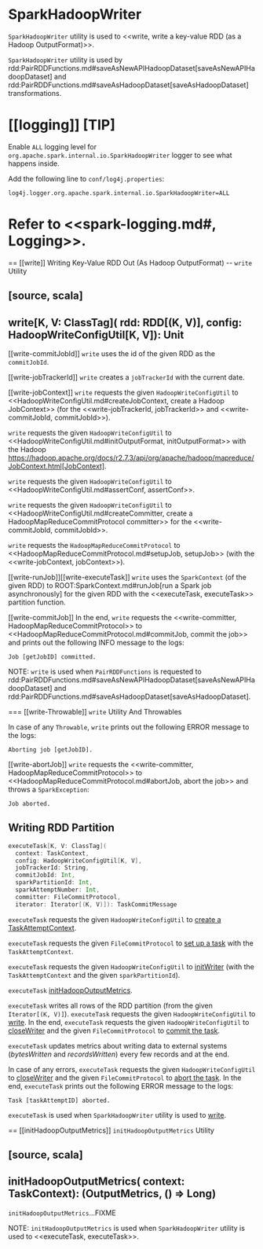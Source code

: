 # SparkHadoopWriter

`SparkHadoopWriter` utility is used to <<write, write a key-value RDD (as a Hadoop OutputFormat)>>.

`SparkHadoopWriter` utility is used by rdd:PairRDDFunctions.md#saveAsNewAPIHadoopDataset[saveAsNewAPIHadoopDataset] and rdd:PairRDDFunctions.md#saveAsHadoopDataset[saveAsHadoopDataset] transformations.

[[logging]]
[TIP]
====
Enable `ALL` logging level for `org.apache.spark.internal.io.SparkHadoopWriter` logger to see what happens inside.

Add the following line to `conf/log4j.properties`:

```
log4j.logger.org.apache.spark.internal.io.SparkHadoopWriter=ALL
```

Refer to <<spark-logging.md#, Logging>>.
====

== [[write]] Writing Key-Value RDD Out (As Hadoop OutputFormat) -- `write` Utility

[source, scala]
----
write[K, V: ClassTag](
  rdd: RDD[(K, V)],
  config: HadoopWriteConfigUtil[K, V]): Unit
----

[[write-commitJobId]]
`write` uses the id of the given RDD as the `commitJobId`.

[[write-jobTrackerId]]
`write` creates a `jobTrackerId` with the current date.

[[write-jobContext]]
`write` requests the given `HadoopWriteConfigUtil` to <<HadoopWriteConfigUtil.md#createJobContext, create a Hadoop JobContext>> (for the <<write-jobTrackerId, jobTrackerId>> and <<write-commitJobId, commitJobId>>).

`write` requests the given `HadoopWriteConfigUtil` to <<HadoopWriteConfigUtil.md#initOutputFormat, initOutputFormat>> with the Hadoop https://hadoop.apache.org/docs/r2.7.3/api/org/apache/hadoop/mapreduce/JobContext.html[JobContext].

`write` requests the given `HadoopWriteConfigUtil` to <<HadoopWriteConfigUtil.md#assertConf, assertConf>>.

`write` requests the given `HadoopWriteConfigUtil` to <<HadoopWriteConfigUtil.md#createCommitter, create a HadoopMapReduceCommitProtocol committer>> for the <<write-commitJobId, commitJobId>>.

`write` requests the `HadoopMapReduceCommitProtocol` to <<HadoopMapReduceCommitProtocol.md#setupJob, setupJob>> (with the <<write-jobContext, jobContext>>).

[[write-runJob]][[write-executeTask]]
`write` uses the `SparkContext` (of the given RDD) to ROOT:SparkContext.md#runJob[run a Spark job asynchronously] for the given RDD with the <<executeTask, executeTask>> partition function.

[[write-commitJob]]
In the end, `write` requests the <<write-committer, HadoopMapReduceCommitProtocol>> to <<HadoopMapReduceCommitProtocol.md#commitJob, commit the job>> and prints out the following INFO message to the logs:

```
Job [getJobID] committed.
```

NOTE: `write` is used when `PairRDDFunctions` is requested to rdd:PairRDDFunctions.md#saveAsNewAPIHadoopDataset[saveAsNewAPIHadoopDataset] and rdd:PairRDDFunctions.md#saveAsHadoopDataset[saveAsHadoopDataset].

=== [[write-Throwable]] `write` Utility And Throwables

In case of any `Throwable`, `write` prints out the following ERROR message to the logs:

```
Aborting job [getJobID].
```

[[write-abortJob]]
`write` requests the <<write-committer, HadoopMapReduceCommitProtocol>> to <<HadoopMapReduceCommitProtocol.md#abortJob, abort the job>> and throws a `SparkException`:

```text
Job aborted.
```

## <span id="executeTask"> Writing RDD Partition

```scala
executeTask[K, V: ClassTag](
  context: TaskContext,
  config: HadoopWriteConfigUtil[K, V],
  jobTrackerId: String,
  commitJobId: Int,
  sparkPartitionId: Int,
  sparkAttemptNumber: Int,
  committer: FileCommitProtocol,
  iterator: Iterator[(K, V)]): TaskCommitMessage
```

`executeTask` requests the given `HadoopWriteConfigUtil` to [create a TaskAttemptContext](HadoopWriteConfigUtil.md#createTaskAttemptContext).

`executeTask` requests the given `FileCommitProtocol` to [set up a task](FileCommitProtocol.md#setupTask) with the `TaskAttemptContext`.

`executeTask` requests the given `HadoopWriteConfigUtil` to [initWriter](HadoopWriteConfigUtil.md#initWriter) (with the `TaskAttemptContext` and the given `sparkPartitionId`).

`executeTask` [initHadoopOutputMetrics](#initHadoopOutputMetrics).

`executeTask` writes all rows of the RDD partition (from the given `Iterator[(K, V)]`). `executeTask` requests the given `HadoopWriteConfigUtil` to [write](HadoopWriteConfigUtil.md#write). In the end, `executeTask` requests the given `HadoopWriteConfigUtil` to [closeWriter](HadoopWriteConfigUtil.md#closeWriter) and the given `FileCommitProtocol` to [commit the task](FileCommitProtocol.md#commitTask).

`executeTask` updates metrics about writing data to external systems (*bytesWritten* and *recordsWritten*) every few records and at the end.

In case of any errors, `executeTask` requests the given `HadoopWriteConfigUtil` to [closeWriter](HadoopWriteConfigUtil.md#closeWriter) and the given `FileCommitProtocol` to [abort the task](FileCommitProtocol.md#abortTask). In the end, `executeTask` prints out the following ERROR message to the logs:

```text
Task [taskAttemptID] aborted.
```

`executeTask` is used when `SparkHadoopWriter` utility is used to [write](#write).

== [[initHadoopOutputMetrics]] `initHadoopOutputMetrics` Utility

[source, scala]
----
initHadoopOutputMetrics(
  context: TaskContext): (OutputMetrics, () => Long)
----

`initHadoopOutputMetrics`...FIXME

NOTE: `initHadoopOutputMetrics` is used when `SparkHadoopWriter` utility is used to <<executeTask, executeTask>>.
